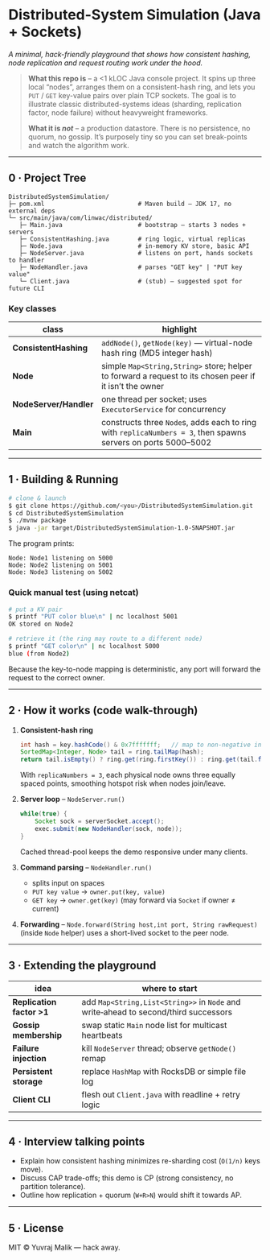 # Distributed-System Simulation (Java + Sockets)

*A minimal, hack-friendly playground that shows how consistent hashing, node replication and request routing work under the hood.*

> **What this repo is** – a <1 kLOC Java console project. It spins up three local “nodes”, arranges them on a consistent-hash ring, and lets you `PUT` / `GET` key-value pairs over plain TCP sockets. The goal is to illustrate classic distributed-systems ideas (sharding, replication factor, node failure) without heavyweight frameworks.
>
> **What it is *not*** – a production datastore. There is no persistence, no quorum, no gossip. It’s purposely tiny so you can set break-points and watch the algorithm work.

---

## 0 · Project Tree

```text
DistributedSystemSimulation/
├─ pom.xml                          # Maven build – JDK 17, no external deps
└─ src/main/java/com/linwac/distributed/
   ├─ Main.java                     # bootstrap – starts 3 nodes + servers
   ├─ ConsistentHashing.java        # ring logic, virtual replicas
   ├─ Node.java                     # in-memory KV store, basic API
   ├─ NodeServer.java               # listens on port, hands sockets to handler
   ├─ NodeHandler.java              # parses "GET key" | "PUT key value"
   └─ Client.java                   # (stub) — suggested spot for future CLI
```

### Key classes

| class                  | highlight                                                                                                     |
| ---------------------- | ------------------------------------------------------------------------------------------------------------- |
| **ConsistentHashing**  | `addNode()`, `getNode(key)` —  virtual-node hash ring (MD5 integer hash)                                      |
| **Node**               | simple `Map<String,String>` store; helper to forward a request to its chosen peer if it isn’t the owner       |
| **NodeServer/Handler** | one thread per socket; uses `ExecutorService` for concurrency                                                 |
| **Main**               | constructs three `Node`s, adds each to ring with `replicaNumbers = 3`, then spawns servers on ports 5000–5002 |

---

## 1 · Building & Running

```bash
# clone & launch
$ git clone https://github.com/<you>/DistributedSystemSimulation.git
$ cd DistributedSystemSimulation
$ ./mvnw package
$ java -jar target/DistributedSystemSimulation-1.0-SNAPSHOT.jar
```

The program prints:

```
Node: Node1 listening on 5000
Node: Node2 listening on 5001
Node: Node3 listening on 5002
```

### Quick manual test (using netcat)

```bash
# put a KV pair
$ printf "PUT color blue\n" | nc localhost 5001
OK stored on Node2

# retrieve it (the ring may route to a different node)
$ printf "GET color\n" | nc localhost 5000
blue (from Node2)
```

Because the key-to-node mapping is deterministic, any port will forward the request to the correct owner.

---

## 2 · How it works (code walk-through)

1. **Consistent-hash ring**

   ```java
   int hash = key.hashCode() & 0x7fffffff;   // map to non-negative int
   SortedMap<Integer, Node> tail = ring.tailMap(hash);
   return tail.isEmpty() ? ring.get(ring.firstKey()) : ring.get(tail.firstKey());
   ```

   With `replicaNumbers = 3`, each physical node owns three equally spaced points, smoothing hotspot risk when nodes join/leave.

2. **Server loop** – `NodeServer.run()`

   ```java
   while(true) {
       Socket sock = serverSocket.accept();
       exec.submit(new NodeHandler(sock, node));
   }
   ```

   Cached thread-pool keeps the demo responsive under many clients.

3. **Command parsing** – `NodeHandler.run()`

   * splits input on spaces
   * `PUT key value` → `owner.put(key, value)`
   * `GET key` → `owner.get(key)` (may forward via `Socket` if owner ≠ current)

4. **Forwarding** – `Node.forward(String host,int port, String rawRequest)`
   (inside `Node` helper) uses a short-lived socket to the peer node.

---

## 3 · Extending the playground

| idea                      | where to start                                                                      |
| ------------------------- | ----------------------------------------------------------------------------------- |
| **Replication factor >1** | add `Map<String,List<String>>` in `Node` and write‐ahead to second/third successors |
| **Gossip membership**     | swap static `Main` node list for multicast heartbeats                               |
| **Failure injection**     | kill `NodeServer` thread; observe `getNode()` remap                                 |
| **Persistent storage**    | replace `HashMap` with RocksDB or simple file log                                   |
| **Client CLI**            | flesh out `Client.java` with readline + retry logic                                 |

---

## 4 · Interview talking points

* Explain how consistent hashing minimizes re-sharding cost (`O(1/n)` keys move).
* Discuss CAP trade-offs; this demo is CP (strong consistency, no partition tolerance).
* Outline how replication + quorum (`W+R>N`) would shift it towards AP.

---

## 5 · License

MIT © Yuvraj Malik — hack away.
